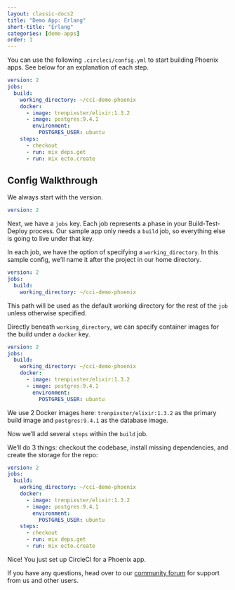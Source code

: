 ```yaml
---
layout: classic-docs2
title: "Demo App: Erlang"
short-title: "Erlang"
categories: [demo-apps]
order: 1
---
```


You can use the following `.circleci/config.yml` to start building Phoenix apps. See below for an explanation of each step.

```yaml
version: 2
jobs:
  build:
    working_directory: ~/cci-demo-phoenix
    docker:
      - image: trenpixster/elixir:1.3.2
      - image: postgres:9.4.1
        environment:
          POSTGRES_USER: ubuntu
    steps:
      - checkout
      - run: mix deps.get
      - run: mix ecto.create
```

## Config Walkthrough

We always start with the version.

```yaml
version: 2
```

Next, we have a `jobs` key. Each job represents a phase in your Build-Test-Deploy process. Our sample app only needs a `build` job, so everything else is going to live under that key.

In each job, we have the option of specifying a `working_directory`. In this sample config, we’ll name it after the project in our home directory.

```yaml
version: 2
jobs:
  build:
    working_directory: ~/cci-demo-phoenix
```

This path will be used as the default working directory for the rest of the `job` unless otherwise specified.

Directly beneath `working_directory`, we can specify container images for the build under a `docker` key.

```yaml
version: 2
jobs:
  build:
    working_directory: ~/cci-demo-phoenix
    docker:
      - image: trenpixster/elixir:1.3.2
      - image: postgres:9.4.1
        environment:
          POSTGRES_USER: ubuntu
```

We use 2 Docker images here: `trenpixster/elixir:1.3.2` as the primary build image and `postgres:9.4.1` as the database image.

Now we’ll add several `steps` within the `build` job.

We’ll do 3 things: checkout the codebase, install missing dependencies, and create the storage for the repo:

```yaml
version: 2
jobs:
  build:
    working_directory: ~/cci-demo-phoenix
    docker:
      - image: trenpixster/elixir:1.3.2
      - image: postgres:9.4.1
        environment:
          POSTGRES_USER: ubuntu
    steps:
      - checkout
      - run: mix deps.get
      - run: mix ecto.create
```

Nice! You just set up CircleCI for a Phoenix app.

If you have any questions, head over to our [community forum](https://discuss.circleci.com/) for support from us and other users.